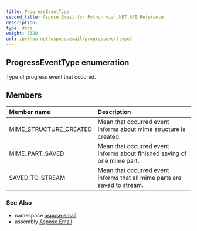 ```yaml
---
title: ProgressEventType
second_title: Aspose.Email for Python via .NET API Reference
description: 
type: docs
weight: 5320
url: /python-net/aspose.email/progresseventtype/
---
```


## ProgressEventType enumeration

Type of progress event that occured.

## Members
| Member name | Description |
| :- | :- |
|MIME_STRUCTURE_CREATED|Mean that occurred event informs about mime structure is created.|
|MIME_PART_SAVED|Mean that occurred event informs about finished saving of one mime part.|
|SAVED_TO_STREAM|Mean that occurred event informs that all mime parts are saved to stream.|

### See Also

* namespace [aspose.email](/email/python-net/aspose.email/)
* assembly [Aspose.Email](/email/python-net/)

